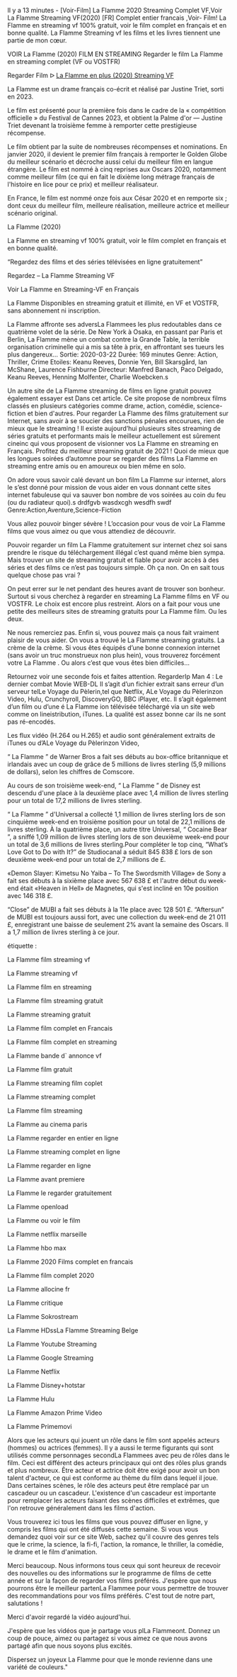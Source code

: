 Il y a 13 minutes - [Voir-Film] La Flamme 2020 Streaming Complet VF,Voir La Flamme Streaming VF(2020) [FR] Complet entier francais ,Voir- Film! La Flamme en streaming vf 100% gratuit, voir le film complet en français et en bonne qualité. La Flamme Streaming vf les films et les livres tiennent une partie de mon cœur.

VOIR La Flamme (2020) FILM EN STREAMING Regarder le film La Flamme en streaming complet (VF ou VOSTFR)

Regarder Film ᐅ [La Flamme en plus (2020) Streaming VF](https://fr.4dxstream.com/fr/tv/94626)

La Flamme est un drame français co-écrit et réalisé par Justine Triet, sorti en 2023.

Le film est présenté pour la première fois dans le cadre de la « compétition officielle » du Festival de Cannes 2023, et obtient la Palme d'or — Justine Triet devenant la troisième femme à remporter cette prestigieuse récompense.

Le film obtient par la suite de nombreuses récompenses et nominations. En janvier 2020, il devient le premier film français à remporter le Golden Globe du meilleur scénario et décroche aussi celui du meilleur film en langue étrangère. Le film est nommé à cinq reprises aux Oscars 2020, notamment comme meilleur film (ce qui en fait le dixième long métrage français de l'histoire en lice pour ce prix) et meilleur réalisateur.

En France, le film est nommé onze fois aux César 2020 et en remporte six ; dont ceux du meilleur film, meilleure réalisation, meilleure actrice et meilleur scénario original.

La Flamme (2020)

La Flamme en streaming vf 100% gratuit, voir le film complet en français et en bonne qualité.

“Regardez des films et des séries télévisées en ligne gratuitement”

Regardez – La Flamme Streaming VF

Voir La Flamme en Streaming-VF en Français

La Flamme Disponibles en streaming gratuit et illimité, en VF et VOSTFR, sans abonnement ni inscription.

La Flamme affronte ses adversLa Flammees les plus redoutables dans ce quatrième volet de la série. De New York à Osaka, en passant par Paris et Berlin, La Flamme mène un combat contre la Grande Table, la terrible organisation criminelle qui a mis sa tête à prix, en affrontant ses tueurs les plus dangereux... Sortie: 2020-03-22 Durée: 169 minutes Genre: Action, Thriller, Crime Etoiles: Keanu Reeves, Donnie Yen, Bill Skarsgård, Ian McShane, Laurence Fishburne Directeur: Manfred Banach, Paco Delgado, Keanu Reeves, Henning Molfenter, Charlie Woebcken.s

Un autre site de La Flamme streaming de films en ligne gratuit pouvez également essayer est Dans cet article. Ce site propose de nombreux films classés en plusieurs catégories comme drame, action, comédie, science-fiction et bien d'autres. Pour regarder La Flamme des films gratuitement sur Internet, sans avoir à se soucier des sanctions pénales encourues, rien de mieux que le streaming ! Il existe aujourd’hui plusieurs sites streaming de séries gratuits et performants mais le meilleur actuellement est sûrement cineinc qui vous proposent de visionner vos La Flamme en streaming en Français. Profitez du meilleur streaming gratuit de 2021 ! Quoi de mieux que les longues soirées d’automne pour se regarder des films La Flamme en streaming entre amis ou en amoureux ou bien même en solo.

On adore vous savoir calé devant un bon film La Flamme sur internet, alors le s’est donné pour mission de vous aider en vous donnant cette sites internet fabuleuse qui va sauver bon nombre de vos soirées au coin du feu (ou du radiateur quoi).s drdfgvb wasdxcgh wesdfh swdf Genre:Action,Aventure,Science-Fiction

Vous allez pouvoir binger sévère ! L’occasion pour vous de voir La Flamme films que vous aimez ou que vous attendiez de découvrir.

Pouvoir regarder un film La Flamme gratuitement sur internet chez soi sans prendre le risque du téléchargement illégal c’est quand même bien sympa. Mais trouver un site de streaming gratuit et fiable pour avoir accès à des séries et des films ce n’est pas toujours simple. Oh ça non. On en sait tous quelque chose pas vrai ?

On peut errer sur le net pendant des heures avant de trouver son bonheur. Surtout si vous cherchez à regarder en streaming La Flamme films en VF ou VOSTFR. Le choix est encore plus restreint. Alors on a fait pour vous une petite des meilleurs sites de streaming gratuits pour La Flamme film. Ou les deux.

Ne nous remerciez pas. Enfin si, vous pouvez mais ça nous fait vraiment plaisir de vous aider. On vous a trouvé le La Flamme streaming gratuits. La crème de la crème. Si vous êtes équipés d’une bonne connexion internet (sans avoir un truc monstrueux non plus hein), vous trouverez forcément votre La Flamme . Ou alors c’est que vous êtes bien difficiles…

Retournez voir une seconde fois et faites attention. RegarderIp Man 4 : Le dernier combat Movie WEB-DL Il s’agit d’un fichier extrait sans erreur d’un serveur telLe Voyage du Pèlerin,tel que Netflix, ALe Voyage du Pèlerinzon Video, Hulu, Crunchyroll, DiscoveryGO, BBC iPlayer, etc. Il s’agit également d’un film ou d’une é La Flamme ion télévisée téléchargé via un site web comme on lineistribution, iTunes. La qualité est assez bonne car ils ne sont pas ré-encodés.

Les flux vidéo (H.264 ou H.265) et audio sont généralement extraits de iTunes ou d’ALe Voyage du Pèlerinzon Video,

“ La Flamme ” de Warner Bros a fait ses débuts au box-office britannique et irlandais avec un coup de grâce de 5 millions de livres sterling (5,9 millions de dollars), selon les chiffres de Comscore.

Au cours de son troisième week-end, “ La Flamme ” de Disney est descendu d'une place à la deuxième place avec 1,4 million de livres sterling pour un total de 17,2 millions de livres sterling.

“ La Flamme ” d'Universal a collecté 1,1 million de livres sterling lors de son cinquième week-end en troisième position pour un total de 22,1 millions de livres sterling. À la quatrième place, un autre titre Universal, “ Cocaine Bear ”, a sniffé 1,09 million de livres sterling lors de son deuxième week-end pour un total de 3,6 millions de livres sterling.Pour compléter le top cinq, “What’s Love Got to Do with It?” de Studiocanal a séduit 845 838 £ lors de son deuxième week-end pour un total de 2,7 millions de £.

«Demon Slayer: Kimetsu No Yaiba – To The Swordsmith Village» de Sony a fait ses débuts à la sixième place avec 567 638 £ et l'autre début du week-end était «Heaven in Hell» de Magnetes, qui s'est incliné en 10e position avec 146 318 £.

“Close” de MUBI a fait ses débuts à la 11e place avec 128 501 £. “Aftersun” de MUBI est toujours aussi fort, avec une collection du week-end de 21 011 £, enregistrant une baisse de seulement 2% avant la semaine des Oscars. Il a 1,7 million de livres sterling à ce jour.

étiquette :

La Flamme film streaming vf

La Flamme streaming vf

La Flamme film en streaming

La Flamme film streaming gratuit

La Flamme streaming gratuit

La Flamme film complet en Francais

La Flamme film complet en streaming

La Flamme bande d` annonce vf

La Flamme film gratuit

La Flamme streaming film coplet

La Flamme streaming complet

La Flamme film streaming

La Flamme au cinema paris

La Flamme regarder en entier en ligne

La Flamme streaming complet en ligne

La Flamme regarder en ligne

La Flamme avant premiere

La Flamme le regarder gratuitement

La Flamme openload

La Flamme ou voir le film

La Flamme netflix marseille

La Flamme hbo max

La Flamme 2020 Films complet en francais

La Flamme film complet 2020

La Flamme allocine fr

La Flamme critique

La Flamme Sokrostream

La Flamme HDssLa Flamme Streaming Belge

La Flamme Youtube Streaming

La Flamme Google Streaming

La Flamme Netflix

La Flamme Disney+hotstar

La Flamme Hulu

La Flamme Amazon Prime Video

La Flamme Primemovi

Alors que les acteurs qui jouent un rôle dans le film sont appelés acteurs (hommes) ou actrices (femmes). Il y a aussi le terme figurants qui sont utilisés comme personnages secondLa Flammees avec peu de rôles dans le film. Ceci est différent des acteurs principaux qui ont des rôles plus grands et plus nombreux. Être acteur et actrice doit être exigé pour avoir un bon talent d'acteur, ce qui est conforme au thème du film dans lequel il joue. Dans certaines scènes, le rôle des acteurs peut être remplacé par un cascadeur ou un cascadeur. L'existence d'un cascadeur est importante pour remplacer les acteurs faisant des scènes difficiles et extrêmes, que l'on retrouve généralement dans les films d'action.

Vous trouverez ici tous les films que vous pouvez diffuser en ligne, y compris les films qui ont été diffusés cette semaine. Si vous vous demandez quoi voir sur ce site Web, sachez qu'il couvre des genres tels que le crime, la science, la fi-fi, l'action, la romance, le thriller, la comédie, le drame et le film d'animation.

Merci beaucoup. Nous informons tous ceux qui sont heureux de recevoir des nouvelles ou des informations sur le programme de films de cette année et sur la façon de regarder vos films préférés. J'espère que nous pourrons être le meilleur partenLa Flammee pour vous permettre de trouver des recommandations pour vos films préférés. C'est tout de notre part, salutations !

Merci d'avoir regardé la vidéo aujourd'hui.

J'espère que les vidéos que je partage vous plLa Flammeont. Donnez un coup de pouce, aimez ou partagez si vous aimez ce que nous avons partagé afin que nous soyons plus excités.

Dispersez un joyeux La Flamme pour que le monde revienne dans une variété de couleurs."
